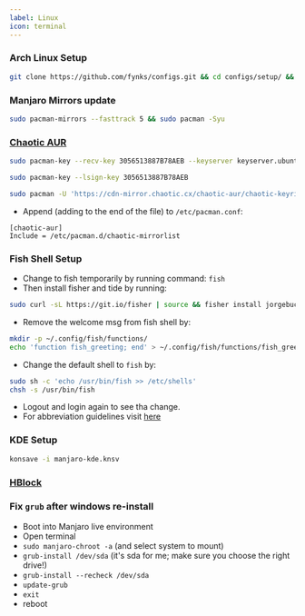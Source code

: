 ```yaml
---
label: Linux
icon: terminal
---
```


### Arch Linux Setup

```sh
git clone https://github.com/fynks/configs.git && cd configs/setup/ && sudo chmod +x ./setup.sh && sudo ./setup.sh
```

### Manjaro Mirrors update
```bash
sudo pacman-mirrors --fasttrack 5 && sudo pacman -Syu 
```

### [Chaotic AUR](https://github.com/chaotic-aur)
```bash
sudo pacman-key --recv-key 3056513887B78AEB --keyserver keyserver.ubuntu.com
```
```bash
sudo pacman-key --lsign-key 3056513887B78AEB
```
```bash
sudo pacman -U 'https://cdn-mirror.chaotic.cx/chaotic-aur/chaotic-keyring.pkg.tar.zst' 'https://cdn-mirror.chaotic.cx/chaotic-aur/chaotic-mirrorlist.pkg.tar.zst'
```
- Append (adding to the end of the file) to `/etc/pacman.conf`:
```
[chaotic-aur]
Include = /etc/pacman.d/chaotic-mirrorlist
```

### Fish Shell Setup
- Change to fish temporarily by running command: `fish`
- Then install fisher and tide by running:

```bash
sudo curl -sL https://git.io/fisher | source && fisher install jorgebucaran/fisher && fisher install ilancosman/tide
```

- Remove the welcome msg from fish shell by:

```bash
mkdir -p ~/.config/fish/functions/
echo 'function fish_greeting; end' > ~/.config/fish/functions/fish_greeting.fish
```

- Change the default shell to `fish` by:

```bash
sudo sh -c 'echo /usr/bin/fish >> /etc/shells'
chsh -s /usr/bin/fish
```

- Logout and login again to see tha change.
- For abbreviation guidelines visit [here](https://fishshell.com/docs/current/cmds/abbr.html#examples)

### KDE Setup

```bash
konsave -i manjaro-kde.knsv
```

### [HBlock](https://raw.githubusercontent.com/fynks/configs/main/setup/configs/hblock_sources.list)


### Fix `grub` after windows re-install
* Boot into Manjaro live environment
* Open terminal
* `sudo manjaro-chroot -a` (and select system to mount)
* `grub-install /dev/sda` (it's sda for me; make sure you choose the right drive!)
* `grub-install --recheck /dev/sda`
* `update-grub`
* `exit`
* reboot